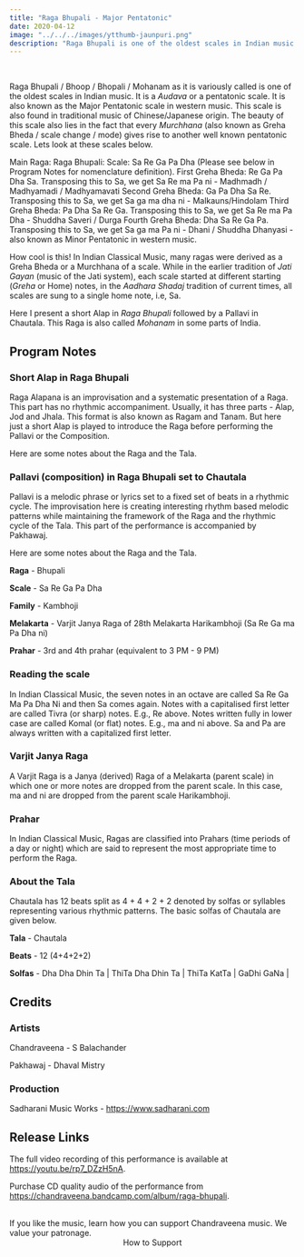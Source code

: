 ```yaml
---
title: "Raga Bhupali - Major Pentatonic"
date: 2020-04-12
image: "../../../images/ytthumb-jaunpuri.png"
description: "Raga Bhupali is one of the oldest scales in Indian music. It is traditionally performed during the late-morning hours of the day, and is a popular Raga throughout India."
---
```


<you-tube videoid="rp7_DZzH5nA"></you-tube>
<br>

Raga Bhupali / Bhoop / Bhopali / Mohanam as it is variously called is one of the oldest scales in Indian music. It is a *Audava* or a pentatonic scale. It is also known as the Major Pentatonic scale in western music. This scale is also found in traditional music of Chinese/Japanese origin. The beauty of this scale also lies in the fact that every *Murchhana* (also known as Greha Bheda / scale change / mode) gives rise to another well known pentatonic scale. Lets look at these scales below.

Main Raga: Raga Bhupali: Scale: Sa Re Ga Pa Dha (Please see below in Program Notes for nomenclature definition).
First Greha Bheda: Re Ga Pa Dha Sa. Transposing this to Sa, we get Sa Re ma Pa ni - Madhmadh / Madhyamadi / Madhyamavati
Second Greha Bheda: Ga Pa Dha Sa Re. Transposing this to Sa, we get Sa ga ma dha ni - Malkauns/Hindolam
Third Greha Bheda: Pa Dha Sa Re Ga. Transposing this to Sa, we get Sa Re ma Pa Dha - Shuddha Saveri / Durga
Fourth Greha Bheda: Dha Sa Re Ga Pa. Transposing this to Sa, we get Sa ga ma Pa ni - Dhani / Shuddha Dhanyasi - also known as Minor Pentatonic in western music.

How cool is this! In Indian Classical Music, many ragas were derived as a Greha Bheda or a Murchhana of a scale. While in the earlier tradition of *Jati Gayan* (music of the Jati system), each scale started at different starting (*Greha* or Home) notes, in the *Aadhara Shadaj* tradition of current times, all scales are sung to a single home note, i.e, Sa.

Here I present a short Alap in *Raga Bhupali* followed by a Pallavi in Chautala. This Raga is also called *Mohanam* in some parts of India.

## Program Notes

### Short Alap in Raga Bhupali
Raga Alapana is an improvisation and a systematic presentation of a Raga. This part has no rhythmic accompaniment. Usually, it has three parts - Alap, Jod and Jhala. This format is also known as Ragam and Tanam. But here just a short Alap is played to introduce the Raga before performing the Pallavi or the Composition.

Here are some notes about the Raga and the Tala.
### Pallavi (composition) in Raga Bhupali set to Chautala
Pallavi is a melodic phrase or lyrics set to a fixed set of beats in a rhythmic cycle. The improvisation here is creating interesting rhythm based melodic patterns while maintaining the framework of the Raga and the rhythmic cycle of the Tala. This part of the performance is accompanied by Pakhawaj.

Here are some notes about the Raga and the Tala.

**Raga** - Bhupali

**Scale** - Sa Re Ga Pa Dha

**Family** - Kambhoji

**Melakarta** - Varjit Janya Raga of 28th Melakarta Harikambhoji (Sa Re Ga ma Pa Dha ni)

**Prahar** - 3rd and 4th prahar (equivalent to 3 PM - 9 PM)

### Reading the scale
In Indian Classical Music, the seven notes in an octave are called Sa Re Ga Ma Pa Dha Ni and then Sa comes again. Notes with a capitalised first letter are called Tivra (or sharp) notes. E.g., Re above. Notes written fully in lower case are called Komal (or flat) notes. E.g., ma and ni above. Sa and Pa are always written with a capitalized first letter.

### Varjit Janya Raga
A Varjit Raga is a Janya (derived) Raga of a Melakarta (parent scale) in which one or more notes are dropped from the parent scale. In this case, ma and ni are dropped from the parent scale Harikambhoji.

### Prahar
In Indian Classical Music, Ragas are classified into Prahars (time periods of a day or night) which are said to represent the most appropriate time to perform the Raga.

### About the Tala
Chautala has 12 beats split as 4 + 4 + 2 + 2 denoted by solfas or syllables representing various rhythmic patterns. The basic solfas of Chautala are given below.

**Tala** - Chautala

**Beats** - 12 (4+4+2+2)

**Solfas** - Dha Dha Dhin Ta | ThiTa Dha Dhin Ta | ThiTa KatTa | GaDhi GaNa |


## Credits
### Artists
Chandraveena - S Balachander

Pakhawaj - Dhaval Mistry

### Production
Sadharani Music Works - https://www.sadharani.com

## Release Links

The full video recording of this performance is available at https://youtu.be/rp7_DZzH5nA.

Purchase CD quality audio of the performance from https://chandraveena.bandcamp.com/album/raga-bhupali.

<br>

<notice-box>
If you like the music, learn how you can support Chandraveena music. We value your patronage.
<div style="text-align:center">
<my-button to="/support/">How to Support</my-button>
</div>
</notice-box>

